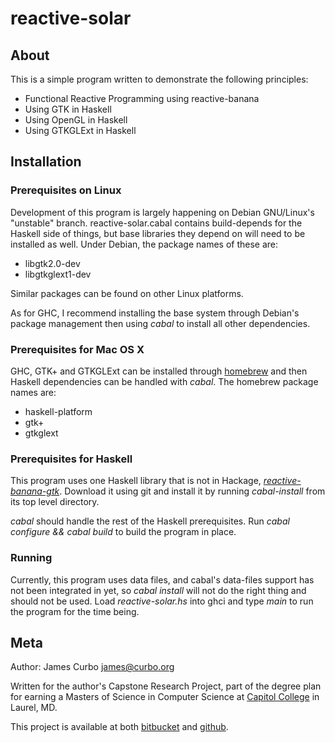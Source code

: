 # reactive-solar

## About

This is a simple program written to demonstrate the following principles:

- Functional Reactive Programming using reactive-banana
- Using GTK in Haskell
- Using OpenGL in Haskell
- Using GTKGLExt in Haskell

## Installation

### Prerequisites on Linux

Development of this program is largely happening on Debian GNU/Linux's
"unstable" branch.  reactive-solar.cabal contains build-depends for
the Haskell side of things, but base libraries they depend on will
need to be installed as well.  Under Debian, the package names of
these are:

* libgtk2.0-dev
* libgtkglext1-dev

Similar packages can be found on other Linux platforms.

As for GHC, I recommend installing the base system through Debian's
package management then using *cabal* to install all other dependencies.

### Prerequisites for Mac OS X

GHC, GTK+ and GTKGLExt can be installed through
[homebrew](http://mxcl.github.com/homebrew/) and then Haskell
dependencies can be handled with *cabal*.  The homebrew package names
are:

* haskell-platform
* gtk+
* gtkglext

### Prerequisites for Haskell

This program uses one Haskell library that is not in Hackage,
*[reactive-banana-gtk](https://github.com/conklech/reactive-banana-gtk)*.
Download it using git and install it by running *cabal-install* from
its top level directory.

*cabal* should handle the rest of the Haskell prerequisites. Run *cabal
 configure && cabal build* to build the program in place.  

### Running

Currently, this program uses data files, and cabal's data-files
support has not been integrated in yet, so *cabal install* will not do
the right thing and should not be used.  Load *reactive-solar.hs* into
ghci and type *main* to run the program for the time being.

## Meta

Author: James Curbo <james@curbo.org>

Written for the author's Capstone Research Project, part of the degree
plan for earning a Masters of Science in Computer Science at [Capitol
College](http://www.capitol-college.edu) in Laurel, MD.

This project is available at both [bitbucket](http://bitbucket.org/jcurbo/capitol_cs714)
and [github](http://github.com/jcurbo/capitol_cs714).

